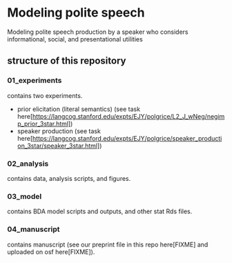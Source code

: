 # Modeling polite speech
Modeling polite speech production by a speaker who considers informational, social, and presentational utilities

## structure of this repository

### 01_experiments

contains two experiments.
- prior elicitation (literal semantics) (see task here[https://langcog.stanford.edu/expts/EJY/polgrice/L2_J_wNeg/negimp_prior_3star.html])
- speaker production (see task here[https://langcog.stanford.edu/expts/EJY/polgrice/speaker_production_3star/speaker_3star.html])

### 02_analysis

contains data, analysis scripts, and figures.

### 03_model

contains BDA model scripts and outputs, and other stat Rds files.

### 04_manuscript

contains manuscript (see our preprint file in this repo here[FIXME] and uploaded on osf here[FIXME]).
